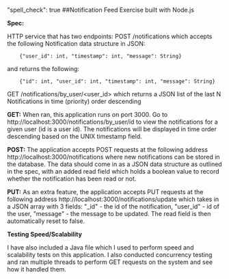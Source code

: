 "spell_check": true
##Notification Feed Exercise built with Node.js

**Spec:**

HTTP service that has two endpoints: POST /notifications which accepts the following Notification data structure in JSON:

		{"user_id": int, "timestamp": int, "message": String}

and returns the following:

		{"id": int, "user_id": int, "timestamp": int, "message": String}

GET /notifications/by_user/<user_id> which returns a JSON list of the last N Notifications in time (priority) order descending

**GET:** When ran, this application runs on port 3000. Go to http://localhost:3000/notifications/by_user/id to view the notifications for a given user (id is a user id). 
The notifications will be displayed in time order descending based on the UNIX timestamp field.

**POST:** The application accepts POST requests at the following address http://localhost:3000/notifications where new notifications can be stored in the database.
The data should come in as a JSON data structure as outlined in the spec, with an added read field which holds a boolean value to record whether the notification has been read or not.

**PUT:** As an extra feature, the application accepts PUT requests at the following address http://localhost:3000/notifications/update which takes in a JSON array with 3 fields: 
	"_id" - the id of the notification, 
	"user_id" - id of the user,
	"message" - the message to be updated.
The read field is then automatically reset to false.


**Testing Speed/Scalability**

I have also included a Java file which I used to perform speed and scalability tests on this application. I also conducted concurrency testing and ran multiple threads to perform GET requests on the system and see how it handled them.

